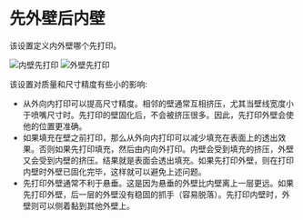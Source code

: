 先外壁后内壁
====
该设置定义内外壁哪个先打印。

<!--screenshot {
"image_path": "outer_inset_first_disabled.gif",
"models": [{"script": "calendar_holder.scad"}],
"camera_position": [0, 0, 120],
"settings": {
"skin_outline_count": 0,
"outer_inset_first": false
},
"layer": 2,
"line": [0, 1, 2, 3, 4, 5, 6, 7, 8, 17, 23, 29, 35, 45, 51, 57, 63, 67, 68, 69, 70, 71, 72, 73, 74, 84, 90, 96, 102, 113, 119, 125, 131],
"delay": 125,
"colours": 32
}-->
<!--screenshot {
"image_path": "outer_inset_first_enabled.gif",
"models": [{"script": "calendar_holder.scad"}],
"camera_position": [0, 0, 120],
"settings": {
"skin_outline_count": 0,
"outer_inset_first": true
},
"layer": 2,
"line": [0, 1, 2, 3, 4, 5, 6, 7, 8, 18, 24, 30, 36, 47, 53, 59, 65, 70, 71, 72, 73, 74, 75, 76, 77, 86, 92, 98, 104, 114, 120, 126, 132],
"delay": 125,
"colours": 32
}-->
![内壁先打印](../images/outer_inset_first_disabled.gif)
![外壁先打印](../images/outer_inset_first_enabled.gif)

该设置对质量和尺寸精度有些小的影响:
* 从外向内打印可以提高尺寸精度。相邻的壁通常互相挤压，尤其当壁线宽度小于喷嘴尺寸时。先打印的壁固化后，不会被挤压很多。因此，先打印外壁会使他的位置更准确。
* 如果填充在壁之前打印，那么从外向内打印可以减少填充在表面上的透出效果。否则如果先打印填充，然后由内向外打印。内壁会受到填充的挤压，外壁又会受到内壁的挤压。结果就是表面会透出填充。如果先打印外壁，则在打印内壁时外壁已固化完毕，这样就可以避免上述问题。
* 先打印外壁通常不利于悬垂。这是因为悬垂的外壁比内壁离上一层更远。如果先打印外壁，后一层的外壁没有稳固的抓手（容易脱落）。先打印内壁时，外壁则可以侧着黏到其他外壁上。
